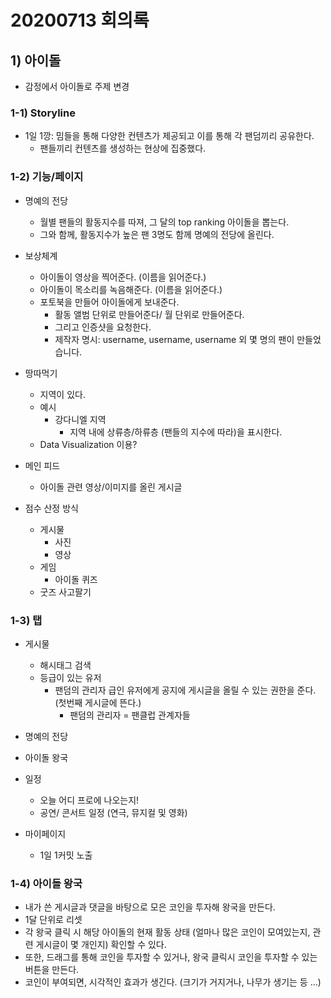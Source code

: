 # 20200713 회의록

## 1) 아이돌

- 감정에서 아이돌로 주제 변경



### 1-1) Storyline

- 1일 1깡: 밈들을 통해 다양한 컨텐츠가 제공되고 이를 통해 각 팬덤끼리 공유한다.
  - 팬들끼리 컨텐츠를 생성하는 현상에 집중했다.



### 1-2) 기능/페이지

- 명예의 전당
  - 월별 팬들의 활동지수를 따져, 그 달의 top ranking 아이돌을 뽑는다.
  - 그와 함께, 활동지수가 높은 팬 3명도 함께 명예의 전당에 올린다.

- 보상체계

  - 아이돌이 영상을 찍어준다. (이름을 읽어준다.)
  - 아이돌이 목소리를 녹음해준다. (이름을 읽어준다.)
  - 포토북을 만들어 아이돌에게 보내준다.
    - 활동 앨범 단위로 만들어준다/ 월 단위로 만들어준다.
    - 그리고 인증샷을 요청한다.
    - 제작자 명시: username, username, username 외 몇 명의 팬이 만들었습니다.

- 땅따먹기

  - 지역이 있다.
  - 예시
    - 강다니엘 지역 
      - 지역 내에 상류층/하류층 (팬들의 지수에 따라)을 표시한다.
  - Data Visualization 이용?

- 메인 피드

  - 아이돌 관련 영상/이미지를 올린 게시글

- 점수 산정 방식

  - 게시물
    - 사진
    - 영상
  - 게임
    - 아이돌 퀴즈
  - 굿즈 사고팔기

  

### 1-3) 탭

- 게시물

  - 해시태그 검색
  - 등급이 있는 유저 
    - 팬덤의 관리자 급인 유저에게 공지에 게시글을 올릴 수 있는 권한을 준다. (첫번째 게시글에 뜬다.)
      - 팬덤의 관리자 = 팬클럽 관계자들

- 명예의 전당

- 아이돌 왕국

- 일정

  - 오늘 어디 프로에 나오는지! 
  - 공연/ 콘서트 일정 (연극, 뮤지컬 및 영화)

- 마이페이지

  - 1일 1커밋 노출

  

### 1-4) 아이돌 왕국

- 내가 쓴 게시글과 댓글을 바탕으로 모은 코인을 투자해 왕국을 만든다. 
- 1달 단위로 리셋
- 각 왕국 클릭 시 해당 아이돌의 현재 활동 상태 (얼마나 많은 코인이 모여있는지, 관련 게시글이 몇 개인지) 확인할 수 있다.
- 또한, 드래그를 통해 코인을 투자할 수 있거나, 왕국 클릭시 코인을 투자할 수 있는 버튼을 만든다.
- 코인이 부여되면, 시각적인 효과가 생긴다. (크기가 거지거나, 나무가 생기는 등 ...)







